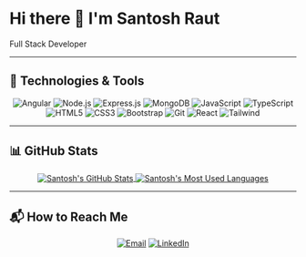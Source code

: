 # Hi there 👋 I'm Santosh Raut

Full Stack Developer

---

## 🚀 Technologies & Tools 

<p align="center">
  <img alt="Angular" src="https://img.shields.io/badge/-Angular-ff0000?style=flat-square&logo=angular&logoColor=white" />
  <img alt="Node.js" src="https://img.shields.io/badge/-Node.js-43853d?style=flat-square&logo=Node.js&logoColor=white" />
  <img alt="Express.js" src="https://img.shields.io/badge/-Express.js-323330?style=flat-square&logo=express&logoColor=white" />
  <img alt="MongoDB" src="https://img.shields.io/badge/-MongoDB-13aa52?style=flat-square&logo=mongodb&logoColor=white" />
  <img alt="JavaScript" src="https://img.shields.io/badge/-JavaScript-F7B93E?style=flat-square&logo=javascript&logoColor=white" />
  <img alt="TypeScript" src="https://img.shields.io/badge/-TypeScript-3178C6?style=flat-square&logo=typescript&logoColor=white" />
  <img alt="HTML5" src="https://img.shields.io/badge/-HTML5-E34F26?style=flat-square&logo=html5&logoColor=white" />
  <img alt="CSS3" src="https://img.shields.io/badge/-CSS3-2965f1?style=flat-square&logo=css3&logoColor=white" />
  <img alt="Bootstrap" src="https://img.shields.io/badge/-Bootstrap-563d7c?style=flat-square&logo=bootstrap&logoColor=white" />
  <img alt="Git" src="https://img.shields.io/badge/-Git-F05032?style=flat-square&logo=git&logoColor=white" />
  <img alt="React" src="https://img.shields.io/badge/-React-2496ED?style=flat-square&logo=react&logoColor=white" />
  <img alt="Tailwind" src="https://img.shields.io/badge/-Tailwind-C21325?style=flat-square&logo=tailwindcss&logoColor=white" />
</p>

---

## 📊 GitHub Stats

<div align="center">
  <a href="https://github-readme-stats.vercel.app/api?username=raut-santosh&show_icons=true&theme=gruvbox&count_private=true">
    <img align="center" src="https://github-readme-stats.vercel.app/api?username=raut-santosh&show_icons=true&theme=gruvbox&count_private=true" alt="Santosh's GitHub Stats" />
  </a>
  <a href="https://github-readme-stats.vercel.app/api/top-langs/?username=raut-santosh&count_private=true&layout=compact&langs_count=8&theme=gruvbox">
    <img align="center" src="https://github-readme-stats.vercel.app/api/top-langs/?username=raut-santosh&count_private=true&layout=compact&langs_count=8&theme=gruvbox" alt="Santosh's Most Used Languages" />
  </a>
</div>

---

## 📬 How to Reach Me

<p align="center">
  <a href="mailto:rautsantoshtukaram@gmail.com" target="_blank"><img alt="Email" src="https://img.shields.io/badge/Email-EA4335?&style=for-the-badge&logo=Gmail&logoColor=white" /></a> 
  <a href="https://www.linkedin.com/in/raut-santosh" target="_blank"><img alt="LinkedIn" src="https://img.shields.io/badge/linkedin-%230077B5.svg?&style=for-the-badge&logo=linkedin&logoColor=white" /></a>
</p>

